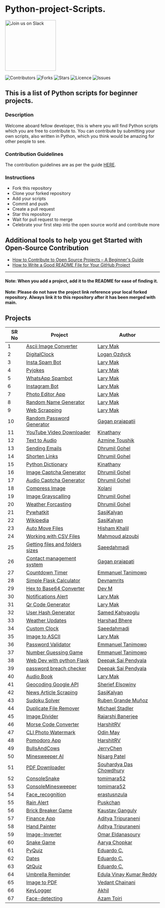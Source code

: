 # Python-project-Scripts.

<a href="https://join.slack.com/t/ngc-goz8665/shared_invite/zt-r01kumfq-dQUT3c95BxEP_fnk4yJFfQ">
<img alt="Join us on Slack" src="https://raw.githubusercontent.com/netlify/netlify-cms/master/website/static/img/slack.png" width="165"/>
</a>

![Contributors](https://img.shields.io/github/contributors/larymak/Python-project-Scripts?style=plastic)
![Forks](https://img.shields.io/github/forks/larymak/Python-project-Scripts)
![Stars](https://img.shields.io/github/stars/larymak/Python-project-Scripts)
![Licence](https://img.shields.io/github/license/larymak/Python-project-Scripts)
![Issues](https://img.shields.io/github/issues/larymak/Python-project-Scripts)

## This is a list of Python scripts for beginner projects.

### Description

Welcome aboard fellow developer, this is where you will find Python scripts which you are free to contribute to.
You can contribute by submitting your own scripts, also written in Python, which you think would be amazing for other
people to see.

### Contribution Guidelines

The contribution guidelines are as per the
guide [HERE](https://github.com/larymak/Python-project-Scripts/blob/main/CONTRIBUTING.md).

### Instructions

- Fork this repository
- Clone your forked repository
- Add your scripts
- Commit and push
- Create a pull request
- Star this repository
- Wait for pull request to merge
- Celebrate your first step into the open source world and contribute more

## Additional tools to help you get Started with Open-Source Contribution

- [How to Contribute to Open Source Projects – A Beginner's Guide](https://www.freecodecamp.org/news/how-to-contribute-to-open-source-projects-beginners-guide/)
- [How to Write a Good README File for Your GitHub Project](https://www.freecodecamp.org/news/how-to-write-a-good-readme-file/)

---

#### Note: When you add a project, add it to the README for ease of finding it.

#### Note: Please do not have the project link reference your local forked repository. Always link it to this repository after it has been merged with main.

## Projects

| SR No | Project                                                                                                                                           | Author                                                      |
|-------|---------------------------------------------------------------------------------------------------------------------------------------------------|-------------------------------------------------------------|
| 1     | [Ascii Image Converter](https://github.com/larymak/Python-project-Scripts/tree/main/ART%20SCRIPTS/image-ascii)                                    | [Lary Mak](https://github.com/larymak)                      |
| 2     | [DigitalClock](https://github.com/larymak/Python-project-Scripts/tree/main/TIME%20SCRIPTS/DigitalClock)                                           | [Logan Ozdyck](https://github.com/ozdyck3)                  |
| 3     | [Insta Spam Bot](https://github.com/larymak/Python-project-Scripts/tree/main/BOTS/InstaSpamBot)                                                   | [Lary Mak](https://github.com/larymak)                      |
| 4     | [Pyjokes](https://github.com/larymak/Python-project-Scripts/tree/main/OTHERS/pyjokes)                                                             | [Lary Mak](https://github.com/larymak)                      |
| 5     | [WhatsApp Spambot](https://github.com/larymak/Python-project-Scripts/tree/main/BOTS/whatsapp-spam)                                                | [Lary Mak](https://github.com/larymak)                      |
| 6     | [Instagram Bot](https://github.com/larymak/Python-project-Scripts/tree/main/BOTS/InstagramBot)                                                    | [Lary Mak](https://github.com/larymak)                      |
| 7     | [Photo Editor App](https://github.com/larymak/Python-project-Scripts/tree/main/IMAGES%20%26%20PHOTO%20SCRIPTS/photo%20editor)                     | [Lary Mak](https://github.com/larymak)                      |
| 8     | [Random Name Generator](https://github.com/larymak/Python-project-Scripts/tree/main/OTHERS/RandomNameGen)                                         | [Lary Mak](https://github.com/larymak)                      |
| 9     | [Web Scrapping](https://github.com/larymak/Python-project-Scripts/tree/main/WEB%20SCRAPING/WebScraping)                                           | [Lary Mak](https://github.com/larymak)                      |
| 10    | [Random Password Generator](https://github.com/larymak/Python-project-Scripts/tree/main/PASSWORD%20RELATED/RandomPassword)                        | [Gagan prajapatii](https://github.com/Gagan1111)            |
| 11    | [YouTube Video Downloader](https://github.com/larymak/Python-project-Scripts/tree/main/OTHERS/YoutubeDownloader)                                  | [Kinathany](https://github.com/jkinathan)                   |
| 12    | [Text to Audio](https://github.com/larymak/Python-project-Scripts/tree/main/AUDIO%20RELATED%20SCRIPTS/texttoaudio)                                | [Azmine Toushik](https://github.com/azminewasi)             |
| 13    | [Sending Emails](https://github.com/larymak/Python-project-Scripts/tree/main/AUTOMATION/Sending-Emails)                                           | [Dhrumil Gohel](https://github.com/Dhrumil-Zion)            |
| 14    | [Shorten Links](https://github.com/larymak/Python-project-Scripts/tree/main/CONVERSION%20SCRIPTS/ShortenLinks)                                    | [Dhrumil Gohel](https://github.com/Dhrumil-Zion)            |
| 15    | [Python Dictionary](https://github.com/larymak/Python-project-Scripts/tree/main/WEB%20SCRAPING/PYDICTIONARY)                                      | [Kinathany](https://github.com/jkinathan)                   |
| 16    | [Image Captcha Generator](https://github.com/larymak/Python-project-Scripts/tree/main/IMAGES%20%26%20PHOTO%20SCRIPTS/Image%20Captcha%20Generator) | [Dhrumil Gohel](https://github.com/Dhrumil-Zion)            |
| 17    | [Audio Captcha Generator](https://github.com/larymak/Python-project-Scripts/tree/main/AUDIO%20RELATED%20SCRIPTS/Audio%20Captcha%20Generator)      | [Dhrumil Gohel](https://github.com/Dhrumil-Zion)            |
| 18    | [Compress Image](https://github.com/larymak/Python-project-Scripts/tree/main/IMAGES%20%26%20PHOTO%20SCRIPTS/Compress%20Image)                     | [Xolani](https://github.com/xolanigumbi)                    |
| 19    | [Image Grayscalling](https://github.com/larymak/Python-project-Scripts/tree/main/IMAGES%20%26%20PHOTO%20SCRIPTS/Image%20Grayscalling)             | [Dhrumil Gohel](https://github.com/Dhrumil-Zion)            |
| 20    | [Weather Forcasting](https://github.com/larymak/Python-project-Scripts/tree/main/WEB%20SCRAPING/Weather%20Forcasting)                             | [Dhrumil Gohel](https://github.com/Dhrumil-Zion)            |
| 21    | [Pywhatkit](https://github.com/larymak/Python-project-Scripts/tree/main/BOTS/pywhatkit)                                                           | [SasiKalyan](https://github.com/KanakamSasikalyan)          |
| 22    | [Wikipedia](https://github.com/larymak/Python-project-Scripts/tree/main/WEB%20SCRAPING/wikipedia)                                                 | [SasiKalyan](https://github.com/KanakamSasikalyan)          |
| 23    | [Auto Move Files](https://github.com/larymak/Python-project-Scripts/tree/main/AUTOMATION/AutoMoveFiles)                                           | [Hisham Khalil](https://github.com/HishamKhalil1990)        |
| 24    | [Working with CSV Files](https://github.com/larymak/Python-project-Scripts/tree/main/CSV_files)                                                   | [Mahmoud alzoubi](https://github.com/Mahmoud-alzoubi95)     |
| 25    | [Getting files and folders sizes](https://github.com/larymak/Python-project-Scripts/tree/main/AUTOMATION/Getting%20Files%20and%20Folders%20sizes) | [Saeedahmadi](https://github.com/Saeedahmadi7714)           |
| 26    | [Contact management system](https://github.com/larymak/Python-project-Scripts/tree/main/OTHERS/Contact-management)                                | [Gagan prajapati](https://github.com/Gagan1111)             |
| 27    | [Countdown Timer](https://github.com/larymak/Python-project-Scripts/tree/main/TIME%20SCRIPTS/Countdown%20Timer)                                   | [Emmanuel Tanimowo](https://github.com/Mannuel25)           |
| 28    | [Simple Flask Calculator](https://github.com/larymak/Python-project-Scripts/tree/main/FLASK%20PROJECTS/FlaskSimpleCalculator)                     | [Devnamrits](https://github.com/devnamrits)                 |
| 29    | [Hex to Base64 Converter](https://github.com/larymak/Python-project-Scripts/tree/main/CONVERSION%20SCRIPTS/Hex%20to%20Base64%20Converter)         | [Dev M](https://github.com/devmgardner)                     |
| 30    | [Notifications Alert](https://github.com/larymak/Python-project-Scripts/tree/main/OTHERS/Notification)                                            | [Lary Mak](https://github.com/larymak)                      |
| 31    | [Qr Code Generator](https://github.com/larymak/Python-project-Scripts/tree/main/OTHERS/QrCodeGen)                                                 | [Lary Mak](https://github.com/larymak)                      |
| 32    | [User Hash Generator](https://github.com/larymak/Python-project-Scripts/tree/main/FLASK%20PROJECTS/User%20Hash%20Generator)                       | [Samed Kahyaoglu](https://github.com/urtuba)                |
| 33    | [Weather Updates](https://github.com/larymak/Python-project-Scripts/tree/main/WEB%20SCRAPING/Weather%20Updates)                                   | [Harshad Bhere](https://github.com/harshadbhere)            |
| 34    | [Custom Clock](https://github.com/larymak/Python-project-Scripts/tree/main/TIME%20SCRIPTS/current_time)                                           | [Saeedahmadi](https://github.com/Saeedahmadi7714)           |
| 35    | [Image to ASCII](https://github.com/larymak/Python-project-Scripts/tree/main/ART%20SCRIPTS/image-ascii)                                           | [Lary Mak](https://github.com/larymak)                      |
| 36    | [Password Validator](https://github.com/larymak/Python-project-Scripts/tree/main/PASSWORD%20RELATED/password-validator)                           | [Emmanuel Tanimowo](https://github.com/Mannuel25)           |
| 37    | [Number Guessing Game](https://github.com/larymak/Python-project-Scripts/tree/main/GAMES/guess-the-number)                                        | [Emmanuel Tanimowo](https://github.com/Mannuel25)           |
| 38    | [Web Dev with python Flask](https://github.com/larymak/Python-project-Scripts/tree/main/FLASK%20PROJECTS/Web%20Dev%20with%20Flask)                | [Deepak Sai Pendyala](https://github.com/deepaksaipendyala) |
| 39    | [password breach checker](https://github.com/larymak/Python-project-Scripts/tree/main/PASSWORD%20RELATED/passwordbreachchecker)                   | [Deepak Sai Pendyala](https://github.com/deepaksaipendyala) |
| 40    | [Audio Book](https://github.com/larymak/Python-project-Scripts/tree/main/AUDIO%20RELATED%20SCRIPTS/AudioBuk)                                      | [Lary Mak](https://github.com/larymak)                      |
| 41    | [Geocoding Google API](https://github.com/larymak/Python-project-Scripts/tree/main/OTHERS/Geocoding%20Google%20API)                               | [Sherief Elsowiny](https://github.com/elsowiny)             |
| 42    | [News Article Scraping](https://github.com/larymak/Python-project-Scripts/tree/main/WEB%20SCRAPING/News_Article_Scraping)                         | [SasiKalyan](https://github.com/KanakamSasikalyan)          |
| 43    | [Sudoku Solver](https://github.com/larymak/Python-project-Scripts/tree/main/GAMES/SudokuSolver)                                                   | [Ruben Grande Muñoz](https://github.com/RgrMz)              |
| 44    | [Duplicate File Remover](https://github.com/larymak/Python-project-Scripts/tree/main/AUTOMATION/Remove%20Duplicate%20Files%20in%20Folder)         | [Michael Stadler](https://github.com/mas-designs)           |
| 45    | [Image Divider](https://github.com/larymak/Python-project-Scripts/tree/main/IMAGES%20%26%20PHOTO%20SCRIPTS/ImageDivider)                          | [Rajarshi Banerjee](https://github.com/GSAUC3)              |
| 46    | [Morse Code Converter](https://github.com/larymak/Python-project-Scripts/tree/main/CONVERSION%20SCRIPTS/Morse-Code-Converter)                     | [HarshitRV](https://github.com/HarshitRV)                   |
| 47    | [CLI Photo Watermark](https://github.com/larymak/Python-project-Scripts/tree/main/IMAGES%20%26%20PHOTO%20SCRIPTS/CLI-Photo-Watermark)             | [Odin May](https://github.com/odinmay)                      |
| 48    | [Pomodoro App](https://github.com/HarshitRV/Python-project-Scripts/tree/main/Pomodoro-App)                                                        | [HarshitRV](https://github.com/HarshitRV)                   |
| 49    | [BullsAndCows](https://github.com/larymak/Python-project-Scripts/tree/main/GAMES/BullsAndCows)                                                    | [JerryChen](https://github.com/jerrychen1990)               |
| 50    | [Minesweeper AI](https://github.com/nrp114/Minsweeper_AI)                                                                                         | [Nisarg Patel](https://github.com/nrp114)                   |
| 51    | [PDF Downloader](https://github.com/Sdccoding/Python-project-Scripts/tree/main/PDF_Downloader)                                                    | [Souhardya Das Chowdhury](https://github.com/Sdccoding)     |
| 52    | [ConsoleSnake](https://github.com/larymak/Python-project-Scripts/tree/main/GAMES/ConsoleSnake)                                                    | [tomimara52](https://github.com/tomimara52)                 |
| 53    | [ConsoleMinesweeper](https://github.com/larymak/Python-project-Scripts/tree/main/GAMES/ConsoleMinesweeper)                                        | [tomimara52](https://github.com/tomimara52)                 |
| 54    | [Face_recognition](https://github.com/erastusnzula/Python-project-Scripts/tree/face_recognition/Face_recognition)                                 | [erastusnzula](https://github.com/erastusnzula)             |
| 55    | [Rain Alert](https://github.com/Puskchan/Python-project-Scripts/tree/main/Rain_Alert)                                                             | [Puskchan](https://github.com/Puskchan)                     |
| 56    | [Brick Breaker Game](https://github.com/larymak/Python-project-Scripts/tree/main/GAMES/Brick-Breaker_Game)                                        | [Kaustav Ganguly](https://github.com/kaustav202)            |
| 57    | [Finance App](https://github.com/larymak/Python-project-Scripts/tree/main/PYTHON%20APPS/FinanceTracker)                                           | [Aditya Tripuraneni](https://github.com/Aditya-Tripuraneni) |
| 58    | [Hand Painter](https://github.com/larymak/Python-project-Scripts/tree/main/GAMES/VirtualHandPainter)                                              | [Aditya Tripuraneni](https://github.com/Aditya-Tripuraneni) |
| 59    | [Image-Inverter](https://github.com/larymak/Python-project-Scripts/tree/main/IMAGES%20%26%20PHOTO%20SCRIPTS/Image-Inverter)                       | [Omar Eldanasoury](https://github.com/omar-danasoury)       |
| 60    | [Snake Game](<https://github.com/larymak/Python-project-Scripts/tree/main/GAMES/Snake_Game(Using%20Turtle)>)                                      | [Aarya Chopkar](https://github.com/accodes21)               |
| 61    | [PyQuiz](https://github.com/larymak/Python-project-Scripts/tree/main/GUI/PyQuiz)                                                                  | [Eduardo C.](https://github.com/ehcelino)                   |
| 62    | [Dates](https://github.com/larymak/Python-project-Scripts/tree/main/GUI/Dates)                                                                    | [Eduardo C.](https://github.com/ehcelino)                   |
| 63    | [QtQuiz](https://github.com/larymak/Python-project-Scripts/tree/main/GUI/QtQuiz)                                                                  | [Eduardo C.](https://github.com/ehcelino)                   |
| 64    | [Umbrella Reminder](https://github.com/larymak/Python-project-Scripts/tree/main/AUTOMATION/Umbrella%20Reminder)                                   | [Edula Vinay Kumar Reddy](https://github.com/vinayedula)    |
| 65    | [Image to PDF](https://github.com/larymak/Python-project-Scripts/tree/main/IMAGES%20%26%20PHOTO%20SCRIPTS/Image%20to%20PDF)                       | [Vedant Chainani](https://github.com/Envoy-VC)              |
| 66    | [KeyLogger](https://github.com/larymak/Python-project-Scripts/tree/main/OTHERS/KeyLogger)                                                         | [Akhil](https://github.com/akhil-chagarlamudi)              |
| 67    | [Face-detecting](https://github.com/azamtoiri/Python-project-Scripts/tree/main/MachineLearning%20Projects/Face-detecting)                         | [Azam Toiri](https://github.com/azamtoiri)                  |
